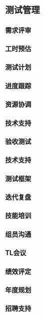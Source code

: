 # 测试管理


## 需求评审
## 工时预估
## 测试计划
## 进度跟踪
## 资源协调
## 技术支持
## 验收测试
## 技术支持
## 测试框架
## 迭代复盘
## 技能培训
## 组员沟通
## TL会议
## 绩效评定
## 年度规划
## 招聘支持